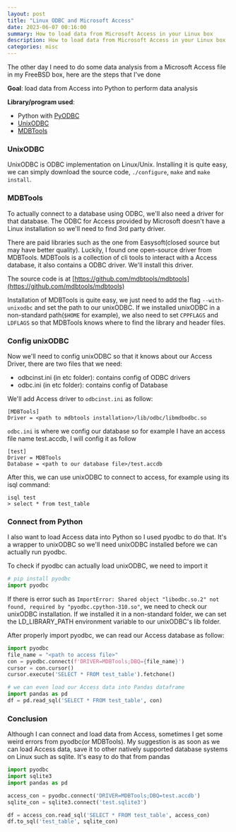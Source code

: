 ```yaml
---
layout: post
title: "Linux ODBC and Microsoft Access"
date: 2023-06-07 00:16:00
summary: How to load data from Microsoft Access in your Linux box
description: How to load data from Microsoft Access in your Linux box
categories: misc
---
```


The other day I need to do some data analysis from a Microsoft Access file in my FreeBSD box, here are the steps that I've done

__Goal__: load data from Access into Python to perform data analysis

__Library/program used__:

- Python with [PyODBC](https://pypi.org/project/pyodbc/)
- [UnixODBC](https://www.unixodbc.org)
- [MDBTools](https://github.com/mdbtools/mdbtools)

### UnixODBC

UnixODBC is ODBC implementation on Linux/Unix. Installing it is quite easy, we can simply download the source code, `./configure`, `make` and `make install`.

### MDBTools

To actually connect to a database using ODBC, we'll also need a driver for that database. The ODBC for Access provided by Microsoft doesn't have a Linux installation so we'll need to find 3rd party driver.

There are paid libraries such as the one from Easysoft(closed source but may have better quality). Luckily, I found one open-source driver from MDBTools. MDBTools is a collection of cli tools to interact with a Access database, it also contains a ODBC driver. We'll install this driver.

The source code is at [https://github.com/mdbtools/mdbtools](https://github.com/mdbtools/mdbtools)

Installation of MDBTools is quite easy, we just need to add the flag `--with-unixodbc` and set the path to our unixODBC. If we installed unixODBC in a non-standard path(`$HOME` for example), we also need to set `CPPFLAGS` and `LDFLAGS` so that MDBTools knows where to find the library and header files.

### Config unixODBC

Now we'll need to config unixODBC so that it knows about our Access Driver, there are two files that we need:

- odbcinst.ini (in etc folder): contains config of ODBC drivers
- odbc.ini (in etc folder): contains config of Database

We'll add Access driver to `odbcinst.ini` as follow:

```
[MDBTools]
Driver = <path to mdbtools installation>/lib/odbc/libmdbodbc.so
```

`odbc.ini` is where we config our database so for example I have an access file name test.accdb, I will config it as follow

```
[test]
Driver = MDBTools
Database = <path to our database file>/test.accdb
```

After this, we can use unixODBC to connect to access, for example using its isql command:

```
isql test
> select * from test_table
```

### Connect from Python

I also want to load Access data into Python so I used pyodbc to do that. It's a wrapper to unixODBC so we'll need unixODBC installed before we can actually run pyodbc.

To check if pyodbc can actually load unixODBC, we need to import it

```python
# pip install pyodbc
import pyodbc
```

If there is error such as `ImportError: Shared object "libodbc.so.2" not found, required by "pyodbc.cpython-310.so"`, we need to check our unixODBC installation. If we installed it in a non-standard folder, we can set the LD_LIBRARY_PATH environment variable to our unixODBC's lib folder.

After properly import pyodbc, we can read our Access database as follow:

```python
import pyodbc
file_name = "<path to access file>"
con = pyodbc.connect(f'DRIVER=MDBTools;DBQ={file_name}')
cursor = con.cursor()
cursor.execute('SELECT * FROM test_table').fetchone()

# we can even load our Access data into Pandas dataframe
import pandas as pd
df = pd.read_sql('SELECT * FROM test_table', con)
```

### Conclusion

Although I can connect and load data from Access, sometimes I get some weird errors from pyodbc(or MDBTools). My suggestion is as soon as we can load Access data, save it to other natively supported database systems on Linux such as sqlite. It's easy to do that from pandas

```python
import pyodbc
import sqlite3
import pandas as pd

access_con = pyodbc.connect('DRIVER=MDBTools;DBQ=test.accdb')
sqlite_con = sqlite3.connect('test.sqlite3')

df = access_con.read_sql('SELECT * FROM test_table', access_con)
df.to_sql('test_table', sqlite_con)
```
